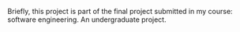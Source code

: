 Briefly, this project is part of the final project submitted in my course: software engineering.
An undergraduate project.
